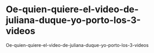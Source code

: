 # Oe-quien-quiere-el-video-de-juliana-duque-yo-porto-los-3-videos
Oe-quien-quiere-el-video-de-juliana-duque-yo-porto-los-3-videos
